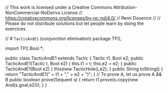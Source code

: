 
// This work is licensed under a Creative Commons Attribution-NonCommercial-NoDerivs License
// https://creativecommons.org/licenses/by-nc-nd/4.0/
// Remi Douence
//
// Please do not distribute solutions but let people learn by doing the exercices.

// # `TacticAndE1` (conjunction elimination) 
package TP2;

import TP2.Bool.*;

public class TacticAndE1 extends Tactic {
	Tactic t1;
	Bool e2;
	public TacticAndE1(Tactic t, Bool e2) {
		this.t1 = t;
		this.e2 = e2;
	}
	public TacticAndE1(Bool e2) {
		this(new TacticHole(),e2);
	}
	public String toString() {
		return "TacticAndE1(" + t1 + "," + e2 + ")";
	}
	// To prove A, let us prove A && B
	public boolean prove(Sequent s) {
		return t1.prove(s.copy(new And(s.goal,e2)));
	}
}

